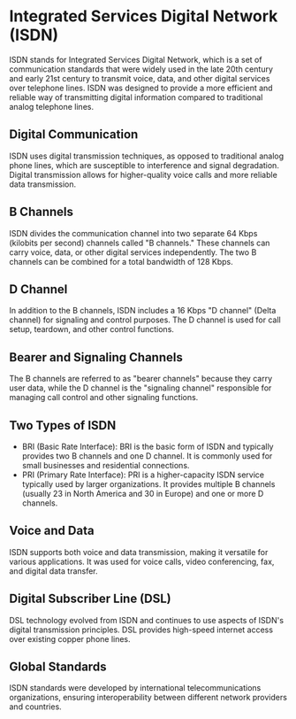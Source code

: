 # Integrated Services Digital Network (ISDN)
ISDN stands for Integrated Services Digital Network, which is a set of communication standards that were widely used in the late 20th century and early 21st century to transmit voice, data, and other digital services over telephone lines. ISDN was designed to provide a more efficient and reliable way of transmitting digital information compared to traditional analog telephone lines.

## Digital Communication
ISDN uses digital transmission techniques, as opposed to traditional analog phone lines, which are susceptible to interference and signal degradation. Digital transmission allows for higher-quality voice calls and more reliable data transmission.

## B Channels
ISDN divides the communication channel into two separate 64 Kbps (kilobits per second) channels called "B channels." These channels can carry voice, data, or other digital services independently. The two B channels can be combined for a total bandwidth of 128 Kbps.

## D Channel
In addition to the B channels, ISDN includes a 16 Kbps "D channel" (Delta channel) for signaling and control purposes. The D channel is used for call setup, teardown, and other control functions.

## Bearer and Signaling Channels
The B channels are referred to as "bearer channels" because they carry user data, while the D channel is the "signaling channel" responsible for managing call control and other signaling functions.

## Two Types of ISDN
- BRI (Basic Rate Interface): BRI is the basic form of ISDN and typically provides two B channels and one D channel. It is commonly used for small businesses and residential connections.
- PRI (Primary Rate Interface): PRI is a higher-capacity ISDN service typically used by larger organizations. It provides multiple B channels (usually 23 in North America and 30 in Europe) and one or more D channels.

## Voice and Data
ISDN supports both voice and data transmission, making it versatile for various applications. It was used for voice calls, video conferencing, fax, and digital data transfer.

## Digital Subscriber Line (DSL)
DSL technology evolved from ISDN and continues to use aspects of ISDN's digital transmission principles. DSL provides high-speed internet access over existing copper phone lines.

## Global Standards
ISDN standards were developed by international telecommunications organizations, ensuring interoperability between different network providers and countries.
